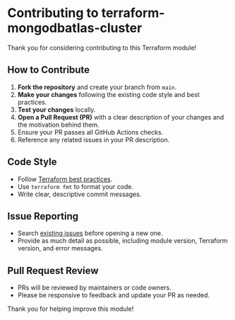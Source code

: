 # Contributing to terraform-mongodbatlas-cluster

Thank you for considering contributing to this Terraform module!

## How to Contribute

1. **Fork the repository** and create your branch from `main`.
2. **Make your changes** following the existing code style and best practices.
3. **Test your changes** locally.
4. **Open a Pull Request (PR)** with a clear description of your changes and the motivation behind them.
5. Ensure your PR passes all GitHub Actions checks.
6. Reference any related issues in your PR description.

## Code Style
- Follow [Terraform best practices](https://www.terraform.io/docs/language/index.html).
- Use `terraform fmt` to format your code.
- Write clear, descriptive commit messages.

## Issue Reporting
- Search [existing issues](../../issues) before opening a new one.
- Provide as much detail as possible, including module version, Terraform version, and error messages.

## Pull Request Review
- PRs will be reviewed by maintainers or code owners.
- Please be responsive to feedback and update your PR as needed.

Thank you for helping improve this module! 